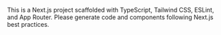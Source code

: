 <!-- Use this file to provide workspace-specific custom instructions to Copilot. For more details, visit https://code.visualstudio.com/docs/copilot/copilot-customization#_use-a-githubcopilotinstructionsmd-file -->

This is a Next.js project scaffolded with TypeScript, Tailwind CSS, ESLint, and App Router. Please generate code and components following Next.js best practices.
